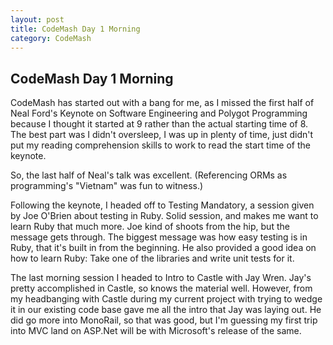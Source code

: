 ```yaml
---
layout: post
title: CodeMash Day 1 Morning
category: CodeMash 
---
```

## CodeMash Day 1 Morning 

CodeMash has started out with a bang for me, as I missed the first half of Neal Ford's Keynote on Software Engineering and Polygot Programming because I thought it started at 9 rather than the actual starting time of 8. The best part was I didn't oversleep, I was up in plenty of time, just didn't put my reading comprehension skills to work to read the start time of the keynote.

So, the last half of Neal's talk was excellent. (Referencing ORMs as programming's "Vietnam" was fun to witness.)

Following the keynote, I headed off to Testing Mandatory, a session given by Joe O'Brien about testing in Ruby. Solid session, and makes me want to learn Ruby that much more. Joe kind of shoots from the hip, but the message gets through. The biggest message was how easy testing is in Ruby, that it's built in from the beginning. He also provided a good idea on how to learn Ruby: Take one of the libraries and write unit tests for it.

The last morning session I headed to Intro to Castle with Jay Wren. Jay's pretty accomplished in Castle, so knows the material well. However, from my headbanging with Castle during my current project with trying to wedge it in our existing code base gave me all the intro that Jay was laying out. He did go more into MonoRail, so that was good, but I'm guessing my first trip into MVC land on ASP.Net will be with Microsoft's release of the same.
